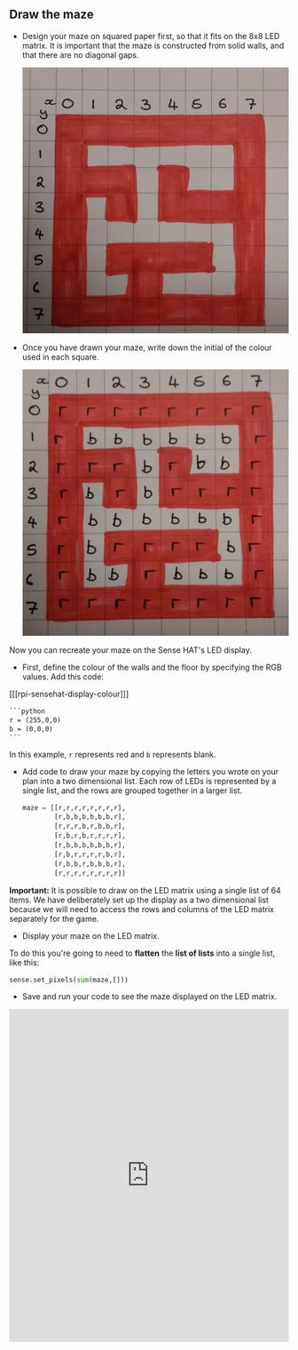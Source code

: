 ## Draw the maze

+ Design your maze on squared paper first, so that it fits on the 8x8 LED matrix. It is important that the maze is constructed from solid walls, and that there are no diagonal gaps.

	![maze1](images/maze1.jpg)

- Once you have drawn your maze, write down the initial of the colour used in each square.

	![maze2](images/maze2.jpg)

Now you can recreate your maze on the Sense HAT's LED display.

+ First, define the colour of the walls and the floor by specifying the RGB values. Add this code:

[[[rpi-sensehat-display-colour]]]

	```python
	r = (255,0,0)
	b = (0,0,0)
	```
In this example, `r` represents red and `b` represents blank.

- Add code to draw your maze by copying the letters you wrote on your plan into a two dimensional list. Each row of LEDs is represented by a single list, and the rows are grouped together in a larger list.

	```python
	maze = [[r,r,r,r,r,r,r,r],
			[r,b,b,b,b,b,b,r],
			[r,r,r,b,r,b,b,r],
			[r,b,r,b,r,r,r,r],
			[r,b,b,b,b,b,b,r],
			[r,b,r,r,r,r,b,r],
			[r,b,b,r,b,b,b,r],
			[r,r,r,r,r,r,r,r]]

	```

**Important:** It is possible to draw on the LED matrix using a single list of 64 items. We have deliberately set up the display as a two dimensional list because we will need to access the rows and columns of the LED matrix separately for the game.

- Display your maze on the LED matrix.

To do this you're going to need to **flatten** the **list of lists** into a single list, like this:

```python
sense.set_pixels(sum(maze,[]))
```

- Save and run your code to see the maze displayed on the LED matrix.

<iframe src="https://trinket.io/embed/python/3312ca9b94" width="100%" height="600" frameborder="0" marginwidth="0" marginheight="0" allowfullscreen></iframe>
